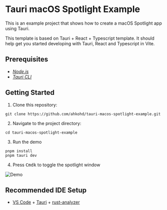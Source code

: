 # Tauri macOS Spotlight Example

This is an example project that shows how to create a macOS Spotlight app using Tauri.

This template is based on Tauri + React + Typescript template. It should help get you started developing with Tauri, React and Typescript in Vite.

## Prerequisites

- _[<ins>Node.js<ins>](https://nodejs.org)_
- _[<ins>Tauri CLI<ins>](https://tauri.studio/docs/getting-started/installation)_

## Getting Started

1. Clone this repository:

```
git clone https://github.com/ahkohd/tauri-macos-spotlight-example.git
```

2. Navigate to the project directory:

```
cd tauri-macos-spotlight-example
```

3. Run the demo

```
pnpm install
pnpm tauri dev

```

4. Press <kbd>Cmd</kbd><kbd>k</kbd> to toggle the spotlight window

![Demo](./demo.gif)

## Recommended IDE Setup

- [VS Code](https://code.visualstudio.com/) + [Tauri](https://marketplace.visualstudio.com/items?itemName=tauri-apps.tauri-vscode) + [rust-analyzer](https://marketplace.visualstudio.com/items?itemName=rust-lang.rust-analyzer)
